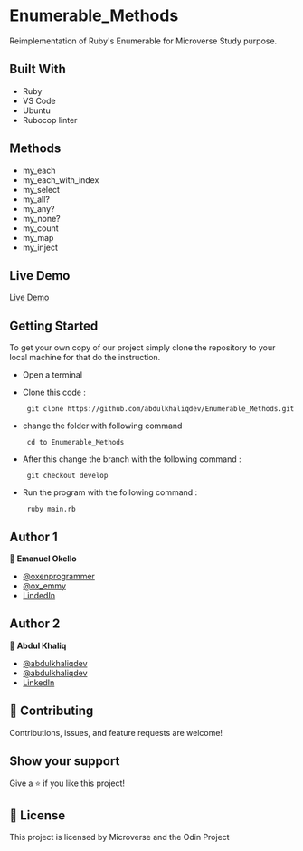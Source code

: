 # Enumerable_Methods

Reimplementation of Ruby's Enumerable for Microverse Study purpose.

## Built With

- Ruby
- VS Code
- Ubuntu
- Rubocop linter

## Methods

- my_each
- my_each_with_index
- my_select 
- my_all? 
- my_any?
- my_none?
- my_count
- my_map
- my_inject

## Live Demo

 [Live Demo](https://repl.it/@AbdulKhaliq1/Enumerable-Method#main.rb)


## Getting Started
To get your own copy of our project simply clone the repository to your local machine for that do the instruction.

 - Open a terminal
 - Clone this code : 

        git clone https://github.com/abdulkhaliqdev/Enumerable_Methods.git
        
 - change the folder with following command
        
        cd to Enumerable_Methods

 - After this change the branch with the following command :
        
        git checkout develop
        
 - Run the program with the following command :
        
        ruby main.rb

## Author 1

👤 **Emanuel Okello**

- [@oxenprogrammer](https://github.com/oxenprogrammer)
- [@ox_emmy](https://twitter.com/ox_emmy)
- [LindedIn](https://www.linkedin.com/in/emanuel-okello-1217b4b3/)

## Author 2

👤 **Abdul Khaliq**

- [@abdulkhaliqdev](https://github.com/abdulkhaliqdev)
- [@abdulkhaliqdev](https://twitter.com/Abdulkhaliqdev)
- [LinkedIn](https://www.linkedin.com/in/abdul-khaliq-89452b1a9/)

## 🤝 Contributing

Contributions, issues, and feature requests are welcome!

## Show your support

Give a ⭐️ if you like this project!

## 📝 License

This project is licensed by Microverse and the Odin Project